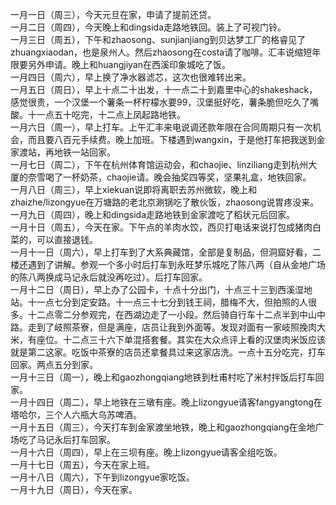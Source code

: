 一月一日（周三），今天元旦在家，申请了提前还贷。</br>
一月二日（周四），今天晚上和dingsida走路地铁回。装上了可视门铃。</br>
一月三日（周五），下午和zhaosong、sunjianjiang到贝达梦工厂的格睿见了zhuangxiaodan，也是泉州人。然后zhaosong在costa请了咖啡。汇丰说缩短年限要另外申请。晚上和huangjiyan在西溪印象城吃了饭。</br>
一月四日（周六），早上换了净水器滤芯，这次也很难转出来。</br>
一月五日（周日），早上十点二十出发，十一点二十到嘉里中心的shakeshack，感觉很贵，一个汉堡一个薯条一杯柠檬水要99，汉堡挺好吃，薯条脆但吃久了嘴酸。十一点五十吃完，十二点上凤起路地铁。</br>
一月六日（周一），早上打车。上午汇丰来电说调还款年限在合同周期只有一次机会，而且要八百元手续费。晚上加班。下楼遇到wangxin，于是他打车把我送到金家渡站，再地铁一站回家。</br>
一月七日（周二），下午在杭州体育馆运动会，和chaojie、linziliang走到杭州大厦的奈雪喝了一杯奶茶，chaojie请。晚会抽奖四等奖，坚果礼盒，地铁回家。</br>
一月八日（周三），早上xiekuan说即将离职去苏州微软，晚上和zhaizhe/lizongyue在万塘路的老北京涮锅吃了散伙饭，zhaosong说胃疼没来。</br>
一月九日（周四），晚上和dingsida走路地铁到金家渡吃了稻状元后回家。</br>
一月十日（周五），今天在家。下午点的羊肉水饺，西贝打电话来说打包成猪肉白菜的，可以直接退钱。</br>
一月十一日（周六），早上打车到了大系典藏馆，全部是复制品，但洞窟好看，二楼还遇到了讲解。参观一个多小时后打车到永旺梦乐城吃了陈八两（自从金地广场的陈八两换成马记永后就没再吃过）。后打车回家。</br>
一月十二日（周日），早上办了公园卡，十点十分出门，十点三十三到西溪湿地站。十一点七分到定安路。十一点三十七分到钱王祠，腊梅不大，但拍照的人很多。十二点零二分参观完，在西湖边走了一小段。然后骑自行车十二点半到中山中路。走到了岐照茶寮，但是满座，店员让我到外面等。发现对面有一家岐照挽肉大米，有座位。十二点三十六下单混搭套餐。其实在大众点评上看的汉堡肉米饭应该就是第二这家。吃饭中茶寮的店员还拿餐具过来这家店洗。一点十五分吃完，打车回家。两点五分到家。</br>
一月十三日（周一），晚上和gaozhongqiang地铁到杜甫村吃了米村拌饭后打车回家。</br>
一月十四日（周二），早上地铁在三墩有座。晚上lizongyue请客fangyangtong在塔哈尔，三个人六瓶大乌苏啤酒。</br>
一月十五日（周三），今天打车到金家渡坐地铁，晚上和gaozhongqiang在金地广场吃了马记永后打车回家。</br>
一月十六日（周四），早上在三坝有座。晚上lizongyue请客全组吃饭。</br>
一月十七日（周五），今天在家上班。</br>
一月十八日（周六），下午到lizongyue家吃饭。</br>
一月十九日（周日），今天在家。</br>
